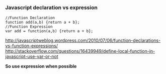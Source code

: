 ### Javascript declaration vs expression 
````
//Function Declaration
function add(a,b) {return a + b};
//Function Expression
var add = function(a,b) {return a + b};
````
http://javascriptweblog.wordpress.com/2010/07/06/function-declarations-vs-function-expressions/   
http://stackoverflow.com/questions/16439949/define-local-function-in-javascript-use-var-or-not

**So use expression when possible**
